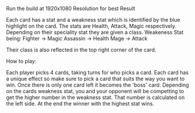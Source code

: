 Run the build at 1920x1080 Resolution for best Result

Each card has a stat and a weakness stat which is identified by the blue highlight on the card.
The stats are Health, Attack, Magic respectively.
Depending on their speciality stat they are given a class. 
Weakeness Stat being:
Fighter -> Magic
Assassin -> Health
Mage -> Attack

Their class is also reflected in the top right corner of the card.

How to play:

Each player picks 4 cards, taking turns for who picks a card.
Each card has a unique effect so make sure to pick a card that suits the way you want to win.
Once there is only one card left it becomes the 'boss' card. 
Depending on the cards weakness stat, you and your opponent will be competting to get the higher number in the weakness stat.
That number is calculated on the left side.
At the end the winner with the highest stat wins.
